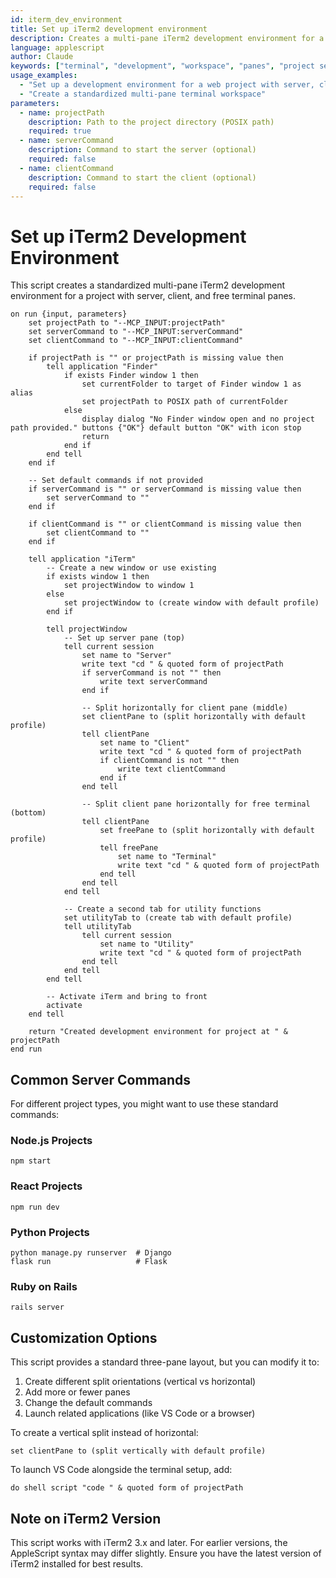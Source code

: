 ```yaml
---
id: iterm_dev_environment
title: Set up iTerm2 development environment
description: Creates a multi-pane iTerm2 development environment for a project
language: applescript
author: Claude
keywords: ["terminal", "development", "workspace", "panes", "project setup"]
usage_examples:
  - "Set up a development environment for a web project with server, client, and terminal panes"
  - "Create a standardized multi-pane terminal workspace"
parameters:
  - name: projectPath
    description: Path to the project directory (POSIX path)
    required: true
  - name: serverCommand
    description: Command to start the server (optional)
    required: false
  - name: clientCommand
    description: Command to start the client (optional)
    required: false
---
```


# Set up iTerm2 Development Environment

This script creates a standardized multi-pane iTerm2 development environment for a project with server, client, and free terminal panes.

```applescript
on run {input, parameters}
    set projectPath to "--MCP_INPUT:projectPath"
    set serverCommand to "--MCP_INPUT:serverCommand"
    set clientCommand to "--MCP_INPUT:clientCommand"
    
    if projectPath is "" or projectPath is missing value then
        tell application "Finder"
            if exists Finder window 1 then
                set currentFolder to target of Finder window 1 as alias
                set projectPath to POSIX path of currentFolder
            else
                display dialog "No Finder window open and no project path provided." buttons {"OK"} default button "OK" with icon stop
                return
            end if
        end tell
    end if
    
    -- Set default commands if not provided
    if serverCommand is "" or serverCommand is missing value then
        set serverCommand to ""
    end if
    
    if clientCommand is "" or clientCommand is missing value then
        set clientCommand to ""
    end if
    
    tell application "iTerm"
        -- Create a new window or use existing
        if exists window 1 then
            set projectWindow to window 1
        else
            set projectWindow to (create window with default profile)
        end if
        
        tell projectWindow
            -- Set up server pane (top)
            tell current session
                set name to "Server"
                write text "cd " & quoted form of projectPath
                if serverCommand is not "" then
                    write text serverCommand
                end if
                
                -- Split horizontally for client pane (middle)
                set clientPane to (split horizontally with default profile)
                tell clientPane
                    set name to "Client"
                    write text "cd " & quoted form of projectPath
                    if clientCommand is not "" then
                        write text clientCommand
                    end if
                end tell
                
                -- Split client pane horizontally for free terminal (bottom)
                tell clientPane
                    set freePane to (split horizontally with default profile)
                    tell freePane
                        set name to "Terminal"
                        write text "cd " & quoted form of projectPath
                    end tell
                end tell
            end tell
            
            -- Create a second tab for utility functions
            set utilityTab to (create tab with default profile)
            tell utilityTab
                tell current session
                    set name to "Utility"
                    write text "cd " & quoted form of projectPath
                end tell
            end tell
        end tell
        
        -- Activate iTerm and bring to front
        activate
    end tell
    
    return "Created development environment for project at " & projectPath
end run
```

## Common Server Commands

For different project types, you might want to use these standard commands:

### Node.js Projects
```
npm start
```

### React Projects
```
npm run dev
```

### Python Projects
```
python manage.py runserver  # Django
flask run                   # Flask
```

### Ruby on Rails
```
rails server
```

## Customization Options

This script provides a standard three-pane layout, but you can modify it to:

1. Create different split orientations (vertical vs horizontal)
2. Add more or fewer panes
3. Change the default commands
4. Launch related applications (like VS Code or a browser)

To create a vertical split instead of horizontal:

```applescript
set clientPane to (split vertically with default profile)
```

To launch VS Code alongside the terminal setup, add:

```applescript
do shell script "code " & quoted form of projectPath
```

## Note on iTerm2 Version

This script works with iTerm2 3.x and later. For earlier versions, the AppleScript syntax may differ slightly. Ensure you have the latest version of iTerm2 installed for best results.